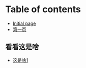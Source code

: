 # Table of contents

* [Initial page](README.md)
* [第一页](di-yi-ye.md)

## 看看这是啥

* [这是啥1](kan-kan-zhe-shi-sha/zhe-shi-sha-1.md)

